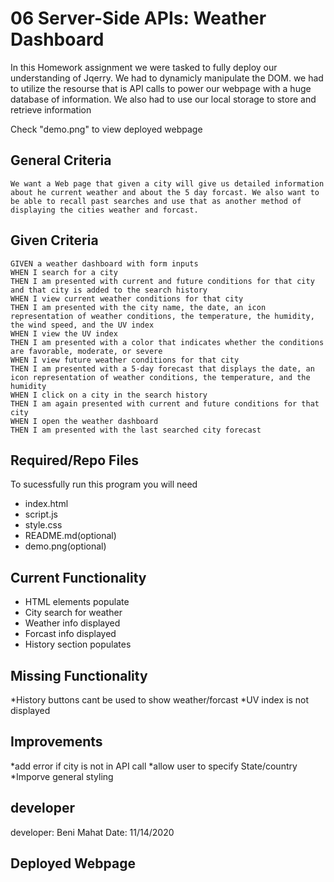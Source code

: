 # 06 Server-Side APIs: Weather Dashboard

In this Homework assignment we were tasked to fully deploy our understanding of Jqerry. We had to dynamicly manipulate the DOM. we had to utilize the resourse that is API calls to power our webpage with a huge database of information. We also had to use our local storage to store and retrieve information

Check "demo.png" to view deployed webpage

## General Criteria
```
We want a Web page that given a city will give us detailed information about he current weather and about the 5 day forcast. We also want to be able to recall past searches and use that as another method of displaying the cities weather and forcast. 
```

## Given Criteria

```
GIVEN a weather dashboard with form inputs
WHEN I search for a city
THEN I am presented with current and future conditions for that city and that city is added to the search history
WHEN I view current weather conditions for that city
THEN I am presented with the city name, the date, an icon representation of weather conditions, the temperature, the humidity, the wind speed, and the UV index
WHEN I view the UV index
THEN I am presented with a color that indicates whether the conditions are favorable, moderate, or severe
WHEN I view future weather conditions for that city
THEN I am presented with a 5-day forecast that displays the date, an icon representation of weather conditions, the temperature, and the humidity
WHEN I click on a city in the search history
THEN I am again presented with current and future conditions for that city
WHEN I open the weather dashboard
THEN I am presented with the last searched city forecast
```
## Required/Repo Files
To sucessfully run this program you will need
* index.html
* script.js
* style.css
* README.md(optional)
* demo.png(optional)

## Current Functionality
* HTML elements populate
* City search for weather
* Weather info displayed
* Forcast info displayed
* History section populates

## Missing Functionality
*History buttons cant be used to show weather/forcast
*UV index is not displayed

## Improvements
*add error if city is not in API call
*allow user to specify State/country
*Imporve general styling

## developer

developer: Beni Mahat
Date: 11/14/2020

## Deployed Webpage


